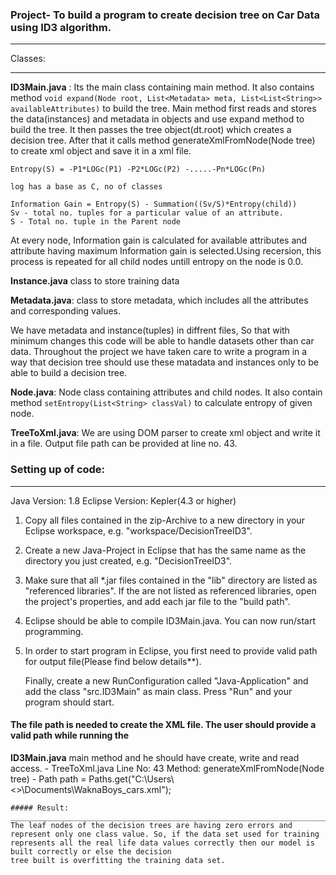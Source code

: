 ### Project- To build a program to create decision tree on Car Data using ID3 algorithm.
____________________________________________________________________________________________________________

Classes:
____________________________________________________________________________________________________________

 **ID3Main.java** : Its the main class containing main method. 
It also contains method `void expand(Node root, List<Metadata> meta, List<List<String>> availableAttributes)` to build the tree.
Main method first reads and stores the data(instances) and metadata in objects and use expand method to build the tree. 
It then passes the tree object(dt.root) which creates a decision tree. After that it calls method generateXmlFromNode(Node tree) 
to create xml object and save it in a xml file.

`Entropy(S) = -P1*LOGc(P1) -P2*LOGc(P2) -.....-Pn*LOGc(Pn)`

``log has a base as C, no of classes``

```
Information Gain = Entropy(S) - Summation((Sv/S)*Entropy(child))
Sv - total no. tuples for a particular value of an attribute.
S - Total no. tuple in the Parent node
```


At every node, Information gain is calculated for available attributes and attribute having maximum Information gain is selected.Using recersion, 
this process is repeated for all child nodes untill entropy on the node is 0.0.  

 **Instance.java**  class to store training data

 **Metadata.java**: class to store metadata, which includes all the attributes and corresponding values. 

We have metadata and instance(tuples) in diffrent files, So that with minimum changes this code will be able to handle datasets other than car data. 
Throughout the project we have taken care to write a program in a way that decision tree should use these matadata and instances only to be able to 
build a decision tree. 

**Node.java**: Node class containing attributes and child nodes. It also contain method `setEntropy(List<String> classVal)` to calculate entropy of given node.

**TreeToXml.java**: We are using DOM parser to create xml object and write it in a file. Output file path can be provided at line no. 43.

### Setting up of code: 
____________________________________________________________________________________________________________
Java Version: 1.8 
Eclipse Version: Kepler(4.3 or higher)

1. Copy all files contained in the zip-Archive to a new directory in your Eclipse workspace, e.g. "workspace/DecisionTreeID3". 


2. Create a new Java-Project in Eclipse that has the same name as the directory you just created, e.g. "DecisionTreeID3".

3. Make sure that all *.jar files contained in the "lib" directory are listed as "referenced libraries". 
   If the are not listed as referenced libraries, open the project's properties, and add each jar file to the "build path".


4. Eclipse should be able to compile ID3Main.java. You can now run/start programming.


5. In order to start program in Eclipse, you first need to provide valid path for output file(Please find below details**).

 
   Finally, create a new RunConfiguration called 
"Java-Application" and add the class "src.ID3Main" as main class.
   Press "Run" and your program should start.


#### The file path is needed to create the XML file. The user should provide a valid path while running the 

**ID3Main.java** main method and he should have create, write and read access.
	- TreeToXml.java	Line No: 43 	Method: generateXmlFromNode(Node tree)
	- Path path = Paths.get("C:\\Users\\<<User Name>>\\Documents\\WaknaBoys_cars.xml");
```
##### Result:
____________________________________________________________________________________________________________
The leaf nodes of the decision trees are having zero errors and represent only one class value. So, if the data set used for training represents all the real life data values correctly then our model is built correctly or else the decision 
tree built is overfitting the training data set.




